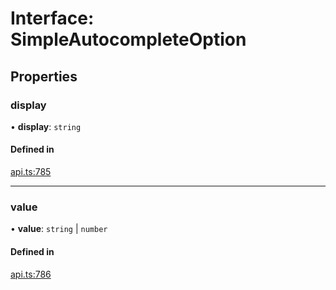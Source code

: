 # Interface: SimpleAutocompleteOption

## Properties

### display

• **display**: `string`

#### Defined in

[api.ts:785](https://github.com/coda/packs-sdk/blob/main/api.ts#L785)

___

### value

• **value**: `string` \| `number`

#### Defined in

[api.ts:786](https://github.com/coda/packs-sdk/blob/main/api.ts#L786)
